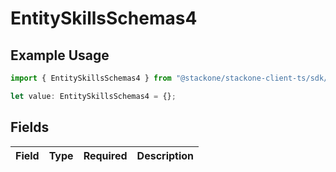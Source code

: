 # EntitySkillsSchemas4

## Example Usage

```typescript
import { EntitySkillsSchemas4 } from "@stackone/stackone-client-ts/sdk/models/shared";

let value: EntitySkillsSchemas4 = {};
```

## Fields

| Field       | Type        | Required    | Description |
| ----------- | ----------- | ----------- | ----------- |
